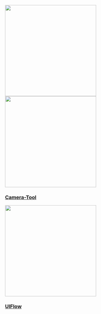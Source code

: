 <div class="platform-box">
  <div class="platform-item" style="overflow:visible;">
    <img src="assets\img\quickstart_cn.webp" width="300px" data-no-zoom>
  </div>
  <div class="platform-item">
    <img src="assets\img\quick_start\timer_cam\camera_tool_card.webp" width="300px" data-no-zoom>
    <a href="/#/zh_CN/quick_start/timer_cam/quick_start_cameratool">
      <h3>Camera-Tool</h3>
      <div class="platform-tag"></div>
    </a>
  </div>
  <div class="platform-item">
    <img src="assets\img\uiflow-card.webp" width="300px" data-no-zoom>
    <a href="/#/zh_CN/quick_start/timer_cam/quick_start_uiflow">
      <h3>UIFlow</h3>
      <div class="platform-tag"></div>
    </a>
  </div>
</div>
